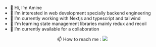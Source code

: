 <!---
Poet9/Poet9 is a ✨ special ✨ repository because its `README.md` (this file) appears on your GitHub profile.
You can click the Preview link to take a look at your changes.
--->

- 👋 Hi, I’m Amine
- 👀 I’m interested in web development specially backend engineering
- 🌱 I’m currently working with Nextjs and typescript and tailwind
- 🌱 I'm learning state management libraries mainly redux and recoil
- 💞️ I’m currently available for a collaboration

<p align="center">📫 How to reach me : 
<a href="https://www.linkedin.com/in/amine-bouhamri-9b0b9b1b2" style="display: inline-block;" target="_blank">
  <img src="https://readme-components.vercel.app/api?component=logo&logo=linkedin&fill=inheret" /> </a>
</p>

